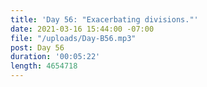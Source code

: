 ```yaml
---
title: 'Day 56: "Exacerbating divisions."'
date: 2021-03-16 15:44:00 -07:00
file: "/uploads/Day-B56.mp3"
post: Day 56
duration: '00:05:22'
length: 4654718
---
```


